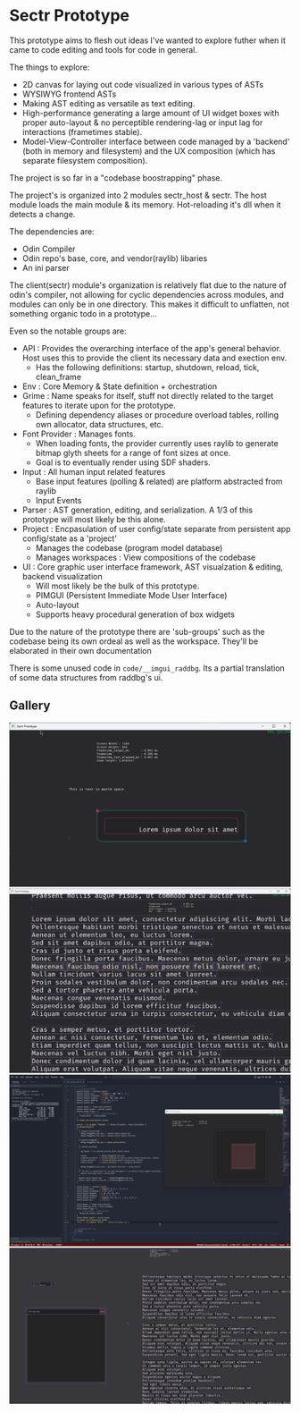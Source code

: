 # Sectr Prototype

This prototype aims to flesh out ideas I've wanted to explore futher when it came to code editing and tools for code in general.

The things to explore:

* 2D canvas for laying out code visualized in various types of ASTs
* WYSIWYG frontend ASTs
* Making AST editing as versatile as text editing.
* High-performance generating a large amount of UI widget boxes with proper auto-layout & no perceptible rendering-lag or input lag for interactions (frametimes stable).
* Model-View-Controller interface between code managed by a 'backend' (both in memory and filesystem) and the UX composition (which has separate filesystem composition).

The project is so far in a "codebase boostrapping" phase.

The project's is organized into 2 modules sectr_host & sectr.
The host module loads the main module & its memory. Hot-reloading it's dll when it detects a change.

The dependencies are:

* Odin Compiler
* Odin repo's base, core, and vendor(raylib) libaries
* An ini parser

The client(sectr) module's organization is relatively flat due to the nature of odin's compiler, not allowing for cyclic dependencies across modules, and modules can only be in one directory.
This makes it difficult to unflatten, not something organic todo in a prototype...

Even so the notable groups are:

* API : Provides the overarching interface of the app's general behavior. Host uses this to provide the client its necessary data and exection env.
  * Has the following definitions: startup, shutdown, reload, tick, clean_frame
* Env : Core Memory & State definition + orchestration
* Grime : Name speaks for itself, stuff not directly related to the target features to iterate upon for the prototype.
  * Defining dependency aliases or procedure overload tables, rolling own allocator, data structures, etc.
* Font Provider : Manages fonts.
  * When loading fonts, the provider currently uses raylib to generate bitmap glyth sheets for a range of font sizes at once.
  * Goal is to eventually render using SDF shaders.
* Input : All human input related features
  * Base input features (polling & related) are platform abstracted from raylib
  * Input Events
* Parser : AST generation, editing, and serialization. A 1/3 of this prototype will most likely be this alone.
* Project : Encpasulation of user config/state separate from persistent app config/state as a 'project'
  * Manages the codebase (program model database)
  * Manages workspaces : View compositions of the codebase
* UI : Core graphic user interface framework, AST visualzation & editing, backend visualization
  * Will most likely be the bulk of this prototype.
  * PIMGUI (Persistent Immediate Mode User Interface)
  * Auto-layout
  * Supports heavy procedural generation of box widgets

Due to the nature of the prototype there are 'sub-groups' such as the codebase being its own ordeal as well as the workspace.
They'll be elaborated in their own documentation

There is some unused code in `code/__imgui_raddbg`. Its a partial translation of some data structures from raddbg's ui.

## Gallery

![img](docs/assets/sectr_host_2024-03-09_04-30-27.png)
![img](docs/assets/sectr_host_2024-05-04_12-29-39.png)
![img](docs/assets/Code_2024-05-04_12-55-53.png)
![img](docs/assets/sectr_host_2024-05-11_22-34-15.png)

